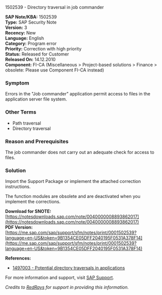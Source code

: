1502539 - Directory traversal in job commander

**SAP Note/KBA:** 1502539  
**Type:** SAP Security Note  
**Version:** 3  
**Recency:** New  
**Language:** English  
**Category:** Program error  
**Priority:** Correction with high priority  
**Status:** Released for Customer  
**Released On:** 14.12.2010  
**Component:** FI-CA (Miscellaneous > Project-based solutions > Finance > obsolete: Please use Component FI-CA instead)

### Symptom
Errors in the "Job commander" application permit access to files in the application server file system.

### Other Terms
- Path traversal
- Directory traversal

### Reason and Prerequisites
The job commander does not carry out an adequate check for access to files.

### Solution
Import the Support Package or implement the attached correction instructions.

The function modules are obsolete and are deactivated when you implement the corrections.

**Download for SNOTE:** [https://notesdownloads.sap.com/note/0040000008893862017](https://notesdownloads.sap.com/note/0040000008893862017)  
**PDF Version:** [https://me.sap.com/sap/support/sfm/notes/print/0001502539?language=en-US&token=9B1354CE05DFF2040195F0531A378F14](https://me.sap.com/sap/support/sfm/notes/print/0001502539?language=en-US&token=9B1354CE05DFF2040195F0531A378F14)

**References:**
- [1497003 - Potential directory traversals in applications](https://me.sap.com/notes/1497003)

For more information and support, visit [SAP Support](https://me.sap.com/).

*Credits to [RedRays](https://redrays.io) for support in providing this information.*